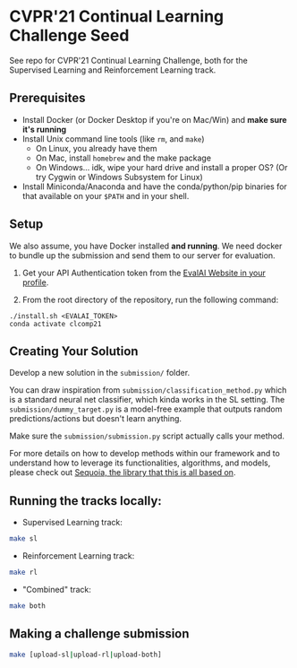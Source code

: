 # CVPR'21 Continual Learning Challenge Seed

See repo for CVPR'21 Continual Learning Challenge, both for the Supervised Learning and Reinforcement Learning track.

## Prerequisites

- Install Docker (or Docker Desktop if you're on Mac/Win) and **make sure it's running**
- Install Unix command line tools (like `rm`, and `make`) 
    - On Linux, you already have them
    - On Mac, install `homebrew` and the make package
    - On Windows... idk, wipe your hard drive and install a proper OS? (Or try Cygwin or Windows Subsystem for Linux)
- Install Miniconda/Anaconda and have the conda/python/pip binaries for that available on your `$PATH` and in your shell.


## Setup

We also assume, you have Docker installed **and running**. We need docker to bundle up the submission and send them to our server for evaluation.

1. Get your API Authentication token from the [EvalAI Website in your profile](https://eval.ai/web/profile).

2. From the root directory of the repository, run the following command:

```console
./install.sh <EVALAI_TOKEN>
conda activate clcomp21
```

## Creating Your Solution

Develop a new solution in the `submission/` folder. 

You can draw inspiration from `submission/classification_method.py` which is a standard neural net classifier, which kinda works in the SL setting. The `submission/dummy_target.py` is a model-free example that outputs random predictions/actions but doesn't learn anything.

Make sure the `submission/submission.py` script actually calls your method.

For more details on how to develop methods within our framework and to understand how to leverage its functionalities, algorithms, and models, please check out [Sequoia, the library that this is all based on](https://github.com/lebrice/Sequoia/).


## Running the tracks locally:

- Supervised Learning track:

```bash
make sl
```

- Reinforcement Learning track:

```bash
make rl
```

- "Combined" track:

```bash
make both
```


## Making a challenge submission

```bash
make [upload-sl|upload-rl|upload-both]
```

